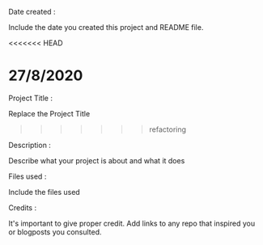 Date created :
 
Include the date you created this project and README file.

<<<<<<< HEAD

27/8/2020
=======
Project Title :
 
Replace the Project Title
>>>>>>> refactoring

Description :

Describe what your project is about and what it does

Files used :
 
Include the files used

Credits :
 
It's important to give proper credit. Add links to any repo that inspired you or blogposts you consulted.
